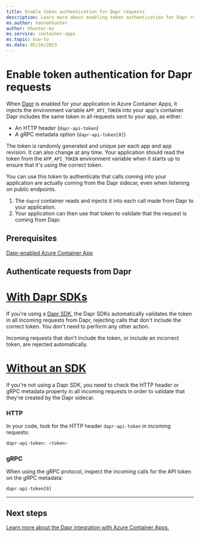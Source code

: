 ```yaml
---
title: Enable token authentication for Dapr requests
description: Learn more about enabling token authentication for Dapr requests to your container app in Azure Container Apps.
ms.author: hannahhunter
author: hhunter-ms
ms.service: container-apps
ms.topic: how-to 
ms.date: 05/16/2023
---
```


# Enable token authentication for Dapr requests

When [Dapr][dapr] is enabled for your application in Azure Container Apps, it injects the environment variable `APP_API_TOKEN` into your app's container. Dapr includes the same token in all requests sent to your app, as either:

- An HTTP header (`dapr-api-token`)
- A gRPC metadata option (`dapr-api-token[0]`)

The token is randomly generated and unique per each app and app revision. It can also change at any time. Your application should read the token from the `APP_API_TOKEN` environment variable when it starts up to ensure that it's using the correct token.

You can use this token to authenticate that calls coming into your application are actually coming from the Dapr sidecar, even when listening on public endpoints.

1. The `daprd` container reads and injects it into each call made from Dapr to your application.
1. Your application can then use that token to validate that the request is coming from Dapr. 

## Prerequisites

[Dapr-enabled Azure Container App][dapr-aca]

## Authenticate requests from Dapr

# [With Dapr SDKs](#tab/sdk)

If you're using a [Dapr SDK](https://docs.dapr.io/developing-applications/sdks/), the Dapr SDKs automatically validates the token in all incoming requests from Dapr, rejecting calls that don't include the correct token. You don't need to perform any other action.

Incoming requests that don't include the token, or include an incorrect token, are rejected automatically.

# [Without an SDK](#tab/nosdk)

If you're not using a Dapr SDK, you need to check the HTTP header or gRPC metadata property in all incoming requests in order to validate that they're created by the Dapr sidecar.

### HTTP

In your code, look for the HTTP header `dapr-api-token` in incoming requests:

```sh
dapr-api-token: <token>
```

### gRPC

When using the gRPC protocol, inspect the incoming calls for the API token on the gRPC metadata:

```sh
dapr-api-token[0]
```

---


## Next steps

[Learn more about the Dapr integration with Azure Container Apps.][dapr-aca]


<!-- Links Internal -->

[dapr-aca]: ./dapr-overview.md

<!-- Links External -->

[dapr]: https://docs.dapr.io/
